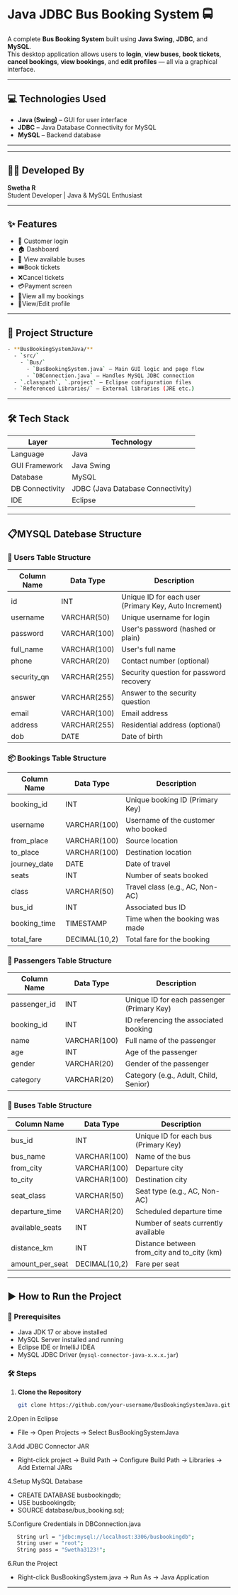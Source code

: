 # Java JDBC Bus Booking System 🚍

A complete **Bus Booking System** built using **Java Swing**, **JDBC**, and **MySQL**.  
This desktop application allows users to **login**, **view buses**, **book tickets**, **cancel bookings**, **view bookings**,  and **edit profiles** — all via a graphical interface.

---

## 💻 Technologies Used
- **Java (Swing)** – GUI for user interface
- **JDBC** – Java Database Connectivity for MySQL
- **MySQL** – Backend database

---

---

## 👩‍💻 Developed By

**Swetha R**  
Student Developer | Java & MySQL Enthusiast  

---

## ✨ Features
- 🔐 Customer login
- 🏠 Dashboard
- 🚌 View available buses
- 🎟️Book tickets
- ❌Cancel tickets
- 💳Payment screen
-  📖View all my bookings
- 👤View/Edit profile
  

---

## 📁 Project Structure
```bash
- **BusBookingSystemJava/**
  - `src/`
    - `Bus/`
      - `BusBookingSystem.java` – Main GUI logic and page flow
      - `DBConnection.java` – Handles MySQL JDBC connection
  - `.classpath`, `.project` – Eclipse configuration files
  - `Referenced Libraries/` – External libraries (JRE etc.)
  ```

---

## 🛠️ Tech Stack

| Layer              | Technology                  |
|--------------------|-----------------------------|
| Language           | Java                        |
| GUI Framework      | Java Swing                  |
| Database           | MySQL                       |
| DB Connectivity    | JDBC (Java Database Connectivity) |
| IDE                | Eclipse        |


---

📋MYSQL Datebase Structure
--

### 🧾 Users Table Structure

| Column Name | Data Type      | Description                          |
|-------------|----------------|--------------------------------------|
| id          | INT            | Unique ID for each user (Primary Key, Auto Increment) |
| username    | VARCHAR(50)    | Unique username for login            |
| password    | VARCHAR(100)   | User's password (hashed or plain)    |
| full_name   | VARCHAR(100)   | User's full name                     |
| phone       | VARCHAR(20)    | Contact number (optional)            |
| security_qn | VARCHAR(255)   | Security question for password recovery |
| answer      | VARCHAR(255)   | Answer to the security question      |
| email       | VARCHAR(100)   | Email address                        |
| address     | VARCHAR(255)   | Residential address (optional)       |
| dob         | DATE           | Date of birth                        |


### 📦 Bookings Table Structure

| Column Name   | Data Type       | Description                              |
|---------------|-----------------|------------------------------------------|
| booking_id    | INT             | Unique booking ID (Primary Key)          |
| username      | VARCHAR(100)    | Username of the customer who booked      |
| from_place    | VARCHAR(100)    | Source location                          |
| to_place      | VARCHAR(100)    | Destination location                     |
| journey_date  | DATE            | Date of travel                           |
| seats         | INT             | Number of seats booked                   |
| class         | VARCHAR(50)     | Travel class (e.g., AC, Non-AC)          |
| bus_id        | INT             | Associated bus ID                        |
| booking_time  | TIMESTAMP       | Time when the booking was made           |
| total_fare    | DECIMAL(10,2)   | Total fare for the booking               |


### 👥 Passengers Table Structure

| Column Name   | Data Type     | Description                            |
|---------------|---------------|----------------------------------------|
| passenger_id  | INT           | Unique ID for each passenger (Primary Key) |
| booking_id    | INT           | ID referencing the associated booking  |
| name          | VARCHAR(100)  | Full name of the passenger             |
| age           | INT           | Age of the passenger                   |
| gender        | VARCHAR(20)   | Gender of the passenger                |
| category      | VARCHAR(20)   | Category (e.g., Adult, Child, Senior)  |


### 🚌 Buses Table Structure

| Column Name      | Data Type       | Description                                 |
|------------------|-----------------|---------------------------------------------|
| bus_id           | INT             | Unique ID for each bus (Primary Key)        |
| bus_name         | VARCHAR(100)    | Name of the bus                             |
| from_city        | VARCHAR(100)    | Departure city                              |
| to_city          | VARCHAR(100)    | Destination city                            |
| seat_class       | VARCHAR(50)     | Seat type (e.g., AC, Non-AC)                |
| departure_time   | VARCHAR(20)     | Scheduled departure time                    |
| available_seats  | INT             | Number of seats currently available         |
| distance_km      | INT             | Distance between from_city and to_city (km) |
| amount_per_seat  | DECIMAL(10,2)   | Fare per seat                               |


---


## ▶️ How to Run the Project

### 🔧 Prerequisites
- Java JDK 17 or above installed
- MySQL Server installed and running
- Eclipse IDE or IntelliJ IDEA
- MySQL JDBC Driver (`mysql-connector-java-x.x.x.jar`)

### 🛠️ Steps

1. **Clone the Repository**
   ```bash
   git clone https://github.com/your-username/BusBookingSystemJava.git

2.Open in Eclipse
-    File → Open Projects → Select BusBookingSystemJava

3.Add JDBC Connector JAR
-    Right-click project → Build Path → Configure Build Path → Libraries → Add External JARs

4.Setup MySQL Database
-    CREATE DATABASE busbookingdb;
-    USE busbookingdb;
-    SOURCE database/bus_booking.sql;

5.Configure Credentials in DBConnection.java
```bash
   String url = "jdbc:mysql://localhost:3306/busbookingdb";
   String user = "root";
   String pass = "Swetha3123!";
```
6.Run the Project
-    Right-click BusBookingSystem.java → Run As → Java Application

---
                  
